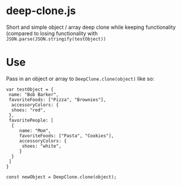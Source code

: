 # deep-clone.js
Short and simple object / array deep clone while keeping functionality (compared to losing functionality with ```JSON.parse(JSON.stringify(testObject))```

# Use
Pass in an object or array to ```DeepClone.clone(object)``` like so:

```
var testObject = {
 name: "Bob Barker",
 favoriteFoods: ["Pizza", "Brownies"],
  accessoryColors: {
  shoes: "red",
 },
 favoritePeople: [
  {
	 name: "Mom",
	 favoriteFoods: ["Pasta", "Cookies"],
	 accessoryColors: {
	  shoes: "white",
	 }
  }
 ]
}

const newObject = DeepClone.clone(object);

```


